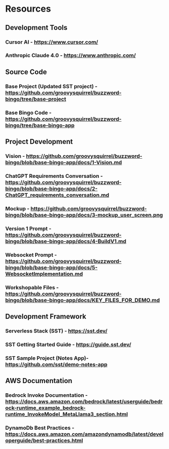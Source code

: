 # Resources

## Development Tools

### Cursor AI - https://www.cursor.com/

### Anthropic Claude 4.0 - https://www.anthropic.com/

## Source Code

### Base Project (Updated SST project) -https://github.com/groovysquirrel/buzzword-bingo/tree/base-project

### Base Bingo Code - https://github.com/groovysquirrel/buzzword-bingo/tree/base-bingo-app 

## Project Development

### Vision - https://github.com/groovysquirrel/buzzword-bingo/blob/base-bingo-app/docs/1-Vision.md

### ChatGPT Requirements Conversation - https://github.com/groovysquirrel/buzzword-bingo/blob/base-bingo-app/docs/2-ChatGPT_requirements_conversation.md

### Mockup - https://github.com/groovysquirrel/buzzword-bingo/blob/base-bingo-app/docs/3-mockup_user_screen.png

### Version 1 Prompt - https://github.com/groovysquirrel/buzzword-bingo/blob/base-bingo-app/docs/4-BuildV1.md

### Websocket Prompt - https://github.com/groovysquirrel/buzzword-bingo/blob/base-bingo-app/docs/5-WebsocketImplementation.md

### Workshopable Files - https://github.com/groovysquirrel/buzzword-bingo/blob/base-bingo-app/docs/KEY_FILES_FOR_DEMO.md

## Development Framework 

### Serverless Stack (SST) - https://sst.dev/

### SST Getting Started Guide - https://guide.sst.dev/

### SST Sample Project (Notes App)- https://github.com/sst/demo-notes-app 

## AWS Documentation

### Bedrock Invoke Documentation - https://docs.aws.amazon.com/bedrock/latest/userguide/bedrock-runtime_example_bedrock-runtime_InvokeModel_MetaLlama3_section.html

### DynamoDb Best Practices - https://docs.aws.amazon.com/amazondynamodb/latest/developerguide/best-practices.html

